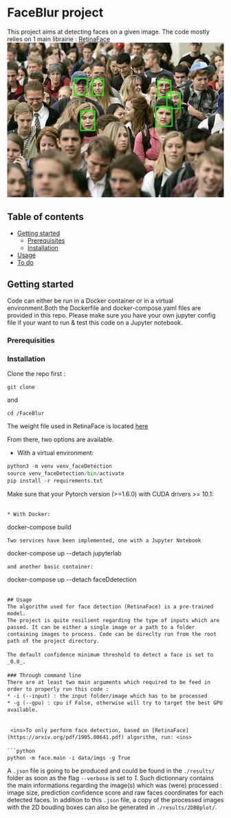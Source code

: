 # FaceBlur project

This project aims at detecting faces on a given image.
The code mostly relies on 1 main librairie : [RetinaFace](https://github.com/ternaus/retinaface) 
![My Image](results/2DBBplot/crowd.jpg)

## Table of contents
* [Getting started ](#getting-started)
    * [Prerequisites](#prerequisites)
    * [Installation](#installation)
* [Usage](#usage)
* [To do](#to-do)


## Getting started
Code can either be run in a Docker container or in a virtual environment.Both the Dockerfile and docker-compose.yaml files are provided in this repo. 
Please make sure you have your own jupyter config file if your want to run & test this code on a Jupyter notebook. 
### Prerequisities
### Installation
Clone the repo first : 
```
git clone 
```
and 
```
cd /FaceBlur
```
The weight file used in RetinaFace is located [here](https://drive.google.com/drive/folders/1oZRSG0ZegbVkVwUd8wUIQx8W7yfZ_ki1) 

From there, two options are available. 
* With a virtual environment:
```python 
python3 -m venv venv_faceDetection
source venv_faceDetection/bin/activate
pip install -r requirements.txt


```
Make sure that your Pytorch version (>=1.6.0) with CUDA drivers >= 10.1: 
```

* With Docker:
```
docker-compose build
```
Two services have been implemented, one with a Jupyter Notebook 
```
docker-compose up --detach jupyterlab
```
and another basic container: 
```
docker-compose up --detach faceDdetection
```

## Usage 
The algorithm used for face detection (RetinaFace) is a pre-trained model. 
The project is quite resilient regarding the type of inputs which are passed. It can be either a single image or a path to a folder containing images to process. Code can be direclty run from the root path of the project directory. 

The default confidence minimum threshold to detect a face is set to _0.8_. 

### Through command line 
There are at least two main arguments which required to be feed in order to properly run this code : 
* -i (--input) : the input folder/image which has to be processed
* -g (--gpu) : cpu if False, otherwise will try to target the best GPU available.


 <ins>To only perform face detection, based on [RetinaFace](https://arxiv.org/pdf/1905.00641.pdf) algorithm, run: <ins> 

```python
python -m face.main -i data/imgs -g True 
```
A  `.json` file is going to be produced and could be found in the  `./results/` folder as soon as the flag `--verbose` is set to _1_. Such dictionnary contains the main informations regarding the image(s) which was (were) processed : image size, prediction confidence score and raw faces coordinates for each detected faces. In addition to this `.json` file, a copy of the processed images with the 2D bouding boxes can also be generated in `./results/2DBBplot/`.

